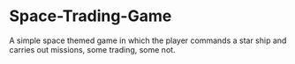 # Space-Trading-Game
A simple space themed game in which the player commands a star ship and carries out missions, some trading, some not.
